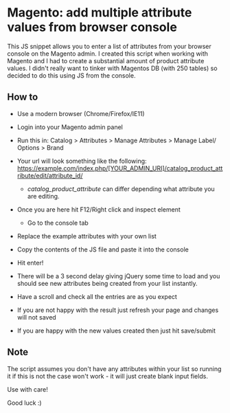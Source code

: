 # Magento: add multiple attribute values from browser console
This JS snippet allows you to enter a list of attributes from your browser console on the Magento admin. I created this script when working with Magento and I had to create a substantial amount of product attribute values. I didn't really want to tinker with Magentos DB (with 250 tables) so decided to do this using JS from the console.

## How to
- Use a modern browser (Chrome/Firefox/IE11)
- Login into your Magento admin panel
- Run this in: Catalog > Attributes > Manage Attributes > Manage Label/ Options > Brand
- Your url will look something like the following: https://example.com/index.php/[YOUR_ADMIN_URI]/catalog_product_attribute/edit/attribute_id/
  - *catalog_product_attribute* can differ depending what attribute you are editing.

- Once you are here hit F12/Right click and inspect element 
  - Go to the console tab 
- Replace the example attributes with your own list 
- Copy the contents of the JS file and paste it into the console 
- Hit enter!
- There will be a 3 second delay giving jQuery some time to load and you should see new attributes being created from your list instantly.
- Have a scroll and check all the entries are as you expect
- If you are not happy with the result just refresh your page and changes will not saved
- If you are happy with the new values created then just hit save/submit

## Note
The script assumes you don't have any attributes within your list so running it if this is not the case won't work - it will just create blank input fields.

Use with care! 

Good luck :)

